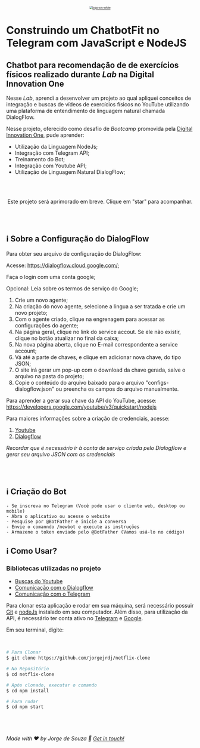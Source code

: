 <p align="center">
    <a href="https://github.com/jorgejrdj"><img src="https://i.ibb.co/XjZXHLj/logo-sm-white.png" alt="logo-sm-white" border="0" style="zoom:50%;" alt="Digital Innovation One"></a> </p>

# Construindo um ChatbotFit no Telegram com JavaScript e NodeJS

## Chatbot para recomendação de de exercícios físicos realizado durante *Lab* na Digital Innovation One

Nesse *Lab*, aprendi a desenvolver um projeto ao qual apliquei conceitos de integração e buscas de vídeos de exercícios físicos no YouTube utilizando uma plataforma de entendimento de linguagem natural chamada DialogFlow. 

Nesse projeto, oferecido como desafio de *Bootcamp* promovida pela [Digital Innovation One](https://web.digitalinnovation.one/), pude aprender:

- Utilização da Linguagem NodeJs;
- Integração com Telegram API;
- Treinamento do Bot;
- Integração com Youtube API;
- Utilização de Linguagem Natural DialogFlow;

<br />
<br />
<p align="center">Este projeto será aprimorado em breve. Clique em "star" para acompanhar.</p>

<br />

<br />

## :information_source: Sobre a Configuração do DialogFlow

Para obter seu arquivo de configuração do DialogFlow:

Acesse: https://dialogflow.cloud.google.com/;

Faça o login com uma conta google;

Opcional: Leia sobre os termos de serviço do Google;

1. Crie um novo agente;
2. Na criação do novo agente, selecione a lingua a ser tratada e crie um novo projeto;
3. Com o agente criado, clique na engrenagem para acessar as configurações do agente;
4. Na página geral, clique no link do service accout. Se ele não existir, clique no botão atualizar no final da caixa;
5. Na nova página aberta, clique no E-mail correspondente a service account;
6. Vá até a parte de chaves, e clique em adicionar nova chave, do tipo JSON;
7. O site irá gerar um pop-up com o download da chave gerada, salve o arquivo na pasta do projeto;
8. Copie o conteúdo do arquivo baixado para o arquivo "configs-dialogflow.json" ou preencha os campos do arquivo manualmente.

Para aprender a gerar sua chave da API do YouTube, acesse:
https://developers.google.com/youtube/v3/quickstart/nodejs

Para maiores informações sobre a criação de credenciais, acesse:

1. [Youtube](https://console.developers.google.com/start/api?id=youtube)
2. [Dialogflow](https://console.cloud.google.com/iam-admin/serviceaccounts) 

*Recordar que é necessário ir à conta de serviço criada pelo Dialogflow e gerar seu arquivo JSON com as credenciais*

<br />

<br />

## :information_source: Criação do Bot

	- Se inscreva no Telegram (Você pode usar o cliente web, desktop ou mobile)
	- Abra o aplicativo ou acesse o website
	- Pesquise por @BotFather e inicie a conversa
	- Envie o comanndo /newbot e execute as instruções
	- Armazene o token enviado pelo @BotFather (Vamos usá-lo no código)



## :information_source: Como Usar?

### Bibliotecas utilizadas no projeto

- [Buscas do Youtube](https://www.npmjs.com/package/youtube-node) 
- [Comunicação com o Dialogflow](https://www.npmjs.com/package/dialogflow) 
- [Comunicação com o Telegram](https://www.npmjs.com/package/node-telegram-bot-api)

Para clonar esta aplicação e rodar em sua máquina, será necessário possuir [Git](https://git-scm.com) e [nodeJs](https://nodejs.org/en/) instalado em seu computador. Além disso, para utilização da API, é necessário ter conta ativo no [Telegram](https://telegram.org/) e [Google](https://www.google.com/). 

Em seu terminal, digite:

<br />

```bash
# Para Clonar
$ git clone https://github.com/jorgejrdj/netflix-clone

# No Repositório
$ cd netflix-clone

# Após clonado, executar o comando
$ cd npm install

# Para rodar
$ cd npm start
```

<br />

<br />

###### Made with ♥ by Jorge de Souza :wave: [Get in touch!](https://www.linkedin.com/in/jorgejrdj/)

